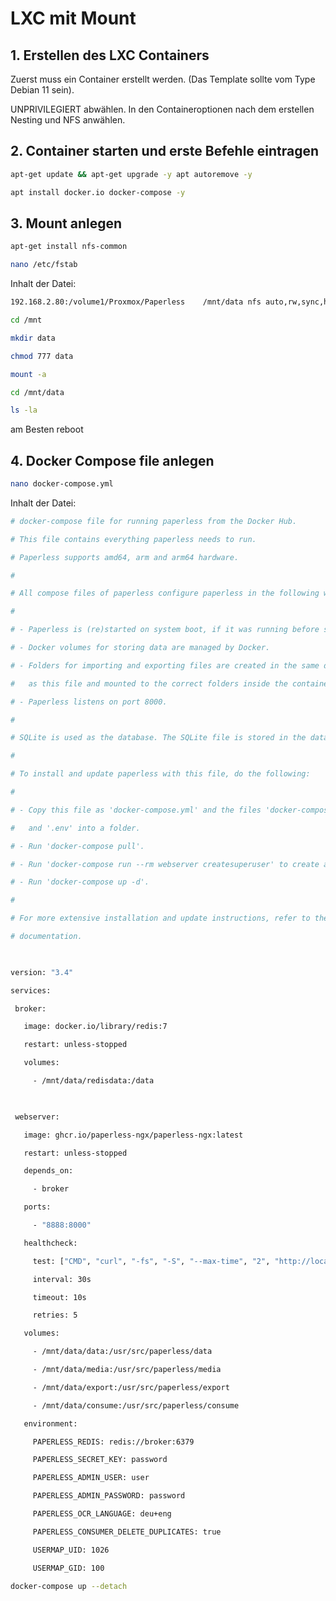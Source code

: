 # LXC mit Mount
## 1. Erstellen des LXC Containers
Zuerst muss ein Container erstellt werden. (Das Template sollte vom Type Debian 11 sein).

UNPRIVILEGIERT abwählen.
In den Containeroptionen nach dem erstellen Nesting und NFS anwählen.

## 2. Container starten und erste Befehle eintragen
```bash
apt-get update && apt-get upgrade -y apt autoremove -y
```
```bash
apt install docker.io docker-compose -y
```
## 3. Mount anlegen
```bash
apt-get install nfs-common
```
```bash
nano /etc/fstab
```
Inhalt der Datei:
```bash
192.168.2.80:/volume1/Proxmox/Paperless    /mnt/data nfs auto,rw,sync,hard,intr 0 0
```
```bash
cd /mnt
```
```bash
mkdir data
```
```bash
chmod 777 data
```
```bash
mount -a
```
```bash
cd /mnt/data
```
```bash
ls -la
```
am Besten reboot

## 4. Docker Compose file anlegen
```bash
nano docker-compose.yml
```
Inhalt der Datei:
```bash
# docker-compose file for running paperless from the Docker Hub.

# This file contains everything paperless needs to run.

# Paperless supports amd64, arm and arm64 hardware.

#

# All compose files of paperless configure paperless in the following way:

#

# - Paperless is (re)started on system boot, if it was running before shutdown.

# - Docker volumes for storing data are managed by Docker.

# - Folders for importing and exporting files are created in the same directory

#   as this file and mounted to the correct folders inside the container.

# - Paperless listens on port 8000.

#

# SQLite is used as the database. The SQLite file is stored in the data volume.

#

# To install and update paperless with this file, do the following:

#

# - Copy this file as 'docker-compose.yml' and the files 'docker-compose.env'

#   and '.env' into a folder.

# - Run 'docker-compose pull'.

# - Run 'docker-compose run --rm webserver createsuperuser' to create a user.

# - Run 'docker-compose up -d'.

#

# For more extensive installation and update instructions, refer to the

# documentation.

 

version: "3.4"

services:

 broker:

   image: docker.io/library/redis:7

   restart: unless-stopped

   volumes:

     - /mnt/data/redisdata:/data

     

 webserver:

   image: ghcr.io/paperless-ngx/paperless-ngx:latest

   restart: unless-stopped

   depends_on:

     - broker

   ports:

     - "8888:8000"

   healthcheck:

     test: ["CMD", "curl", "-fs", "-S", "--max-time", "2", "http://localhost:8000"]

     interval: 30s

     timeout: 10s

     retries: 5

   volumes:

     - /mnt/data/data:/usr/src/paperless/data

     - /mnt/data/media:/usr/src/paperless/media

     - /mnt/data/export:/usr/src/paperless/export

     - /mnt/data/consume:/usr/src/paperless/consume

   environment:

     PAPERLESS_REDIS: redis://broker:6379

     PAPERLESS_SECRET_KEY: password

     PAPERLESS_ADMIN_USER: user

     PAPERLESS_ADMIN_PASSWORD: password

     PAPERLESS_OCR_LANGUAGE: deu+eng

     PAPERLESS_CONSUMER_DELETE_DUPLICATES: true

     USERMAP_UID: 1026

     USERMAP_GID: 100
```
```bash
docker-compose up --detach
```
